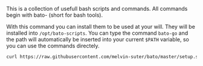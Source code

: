 This is a collection of usefull bash scripts and commands. All commands begin with bato- (short for bash tools).

With this command you can install them to be used at your will. They will be installed into `/opt/bato-scripts`.
You can type the command `bato-go` and the path will automatically be inserted into your current `$PATH` variable, so you can use the commands directely.

```bash
curl https://raw.githubusercontent.com/melvin-suter/bato/master/setup.sh | bash
```
